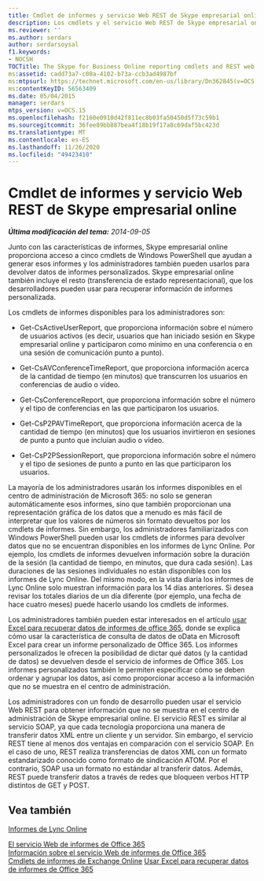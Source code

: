 ```yaml
---
title: Cmdlet de informes y servicio Web REST de Skype empresarial online
description: Los cmdlets y el servicio Web REST de Skype empresarial online.
ms.reviewer: ''
ms.author: serdars
author: serdarsoysal
f1.keywords:
- NOCSH
TOCTitle: The Skype for Business Online reporting cmdlets and REST web service
ms:assetid: cadd73a7-c08a-4102-b73a-ccb3ad4987bf
ms:mtpsurl: https://technet.microsoft.com/en-us/library/Dn362845(v=OCS.15)
ms:contentKeyID: 56563409
ms.date: 05/04/2015
manager: serdars
mtps_version: v=OCS.15
ms.openlocfilehash: f2160e0910d42f811ec8b03fa50450d5f73c59b1
ms.sourcegitcommit: 36fee89bb887bea4f18b19f17a8c69daf5bc423d
ms.translationtype: MT
ms.contentlocale: es-ES
ms.lasthandoff: 11/26/2020
ms.locfileid: "49423410"
---
```

# <a name="the-skype-for-business-online-reporting-cmdlets-and-rest-web-service"></a>Cmdlet de informes y servicio Web REST de Skype empresarial online

<div data-xmlns="http://www.w3.org/1999/xhtml">

<div class="topic" data-xmlns="http://www.w3.org/1999/xhtml" data-msxsl="urn:schemas-microsoft-com:xslt" data-cs="https://msdn.microsoft.com/">

<div data-asp="https://msdn2.microsoft.com/asp">



</div>

<div id="mainSection">

<div id="mainBody">

<span> </span>

_**Última modificación del tema:** 2014-09-05_

Junto con las características de informes, Skype empresarial online proporciona acceso a cinco cmdlets de Windows PowerShell que ayudan a generar esos informes y los administradores también pueden usarlos para devolver datos de informes personalizados. Skype empresarial online también incluye el resto (transferencia de estado representacional), que los desarrolladores pueden usar para recuperar información de informes personalizada.

Los cmdlets de informes disponibles para los administradores son:

  - Get-CsActiveUserReport, que proporciona información sobre el número de usuarios activos (es decir, usuarios que han iniciado sesión en Skype empresarial online y participaron como mínimo en una conferencia o en una sesión de comunicación punto a punto).

  - Get-CsAVConferenceTimeReport, que proporciona información acerca de la cantidad de tiempo (en minutos) que transcurren los usuarios en conferencias de audio o vídeo.

  - Get-CsConferenceReport, que proporciona información sobre el número y el tipo de conferencias en las que participaron los usuarios.

  - Get-CsP2PAVTimeReport, que proporciona información acerca de la cantidad de tiempo (en minutos) que los usuarios invirtieron en sesiones de punto a punto que incluían audio o vídeo.

  - Get-CsP2PSessionReport, que proporciona información sobre el número y el tipo de sesiones de punto a punto en las que participaron los usuarios.

La mayoría de los administradores usarán los informes disponibles en el centro de administración de Microsoft 365: no solo se generan automáticamente esos informes, sino que también proporcionan una representación gráfica de los datos que a menudo es más fácil de interpretar que los valores de números sin formato devueltos por los cmdlets de informes. Sin embargo, los administradores familiarizados con Windows PowerShell pueden usar los cmdlets de informes para devolver datos que no se encuentran disponibles en los informes de Lync Online. Por ejemplo, los cmdlets de informes devuelven información sobre la duración de la sesión (la cantidad de tiempo, en minutos, que dura cada sesión). Las duraciones de las sesiones individuales no están disponibles con los informes de Lync Online. Del mismo modo, en la vista diaria los informes de Lync Online solo muestran información para los 14 días anteriores. Si desea revisar los totales diarios de un día diferente (por ejemplo, una fecha de hace cuatro meses) puede hacerlo usando los cmdlets de informes.

Los administradores también pueden estar interesados en el artículo [usar Excel para recuperar datos de informes de office 365](https://msdn.microsoft.com/library/dn781442.aspx), donde se explica cómo usar la característica de consulta de datos de oData en Microsoft Excel para crear un informe personalizado de Office 365. Los informes personalizados le ofrecen la posibilidad de dictar qué datos (y la cantidad de datos) se devuelven desde el servicio de informes de Office 365. Los informes personalizados también le permiten especificar cómo se deben ordenar y agrupar los datos, así como proporcionar acceso a la información que no se muestra en el centro de administración.

Los administradores con un fondo de desarrollo pueden usar el servicio Web REST para obtener información que no se muestra en el centro de administración de Skype empresarial online. El servicio REST es similar al servicio SOAP, ya que cada tecnología proporciona una manera de transferir datos XML entre un cliente y un servidor. Sin embargo, el servicio REST tiene al menos dos ventajas en comparación con el servicio SOAP. En el caso de uno, REST realiza transferencias de datos XML con un formato estandarizado conocido como formato de sindicación ATOM. Por el contrario, SOAP usa un formato no estándar al transferir datos. Además, REST puede transferir datos a través de redes que bloqueen verbos HTTP distintos de GET y POST.

<div>

## <a name="see-also"></a>Vea también


[Informes de Lync Online](https://technet.microsoft.com/library/dn362827\(v=ocs.15\))  


[El servicio Web de informes de Office 365](https://msdn.microsoft.com/library/office/jj984325.aspx)  
[Información sobre el servicio Web de informes de Office 365](https://msdn.microsoft.com/library/office/jj984321.aspx)  
[Cmdlets de informes de Exchange Online](https://technet.microsoft.com/library/jj200780\(v=exchg.150\).aspx)  
[Usar Excel para recuperar datos de informes de Office 365](https://msdn.microsoft.com/library/dn781442.aspx)  
  

</div>

</div>

<span> </span>

</div>

</div>

</div>


